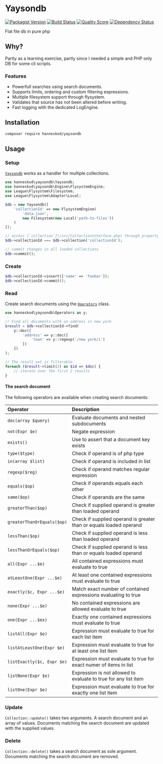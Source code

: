 # Yaysondb

[![Packagist Version](https://img.shields.io/packagist/v/hanneskod/yaysondb.svg?style=flat-square)](https://packagist.org/packages/hanneskod/yaysondb)
[![Build Status](https://img.shields.io/travis/hanneskod/yaysondb/master.svg?style=flat-square)](https://travis-ci.org/hanneskod/yaysondb)
[![Quality Score](https://img.shields.io/scrutinizer/g/hanneskod/yaysondb.svg?style=flat-square)](https://scrutinizer-ci.com/g/hanneskod/yaysondb)
[![Dependency Status](https://img.shields.io/gemnasium/hanneskod/yaysondb.svg?style=flat-square)](https://gemnasium.com/hanneskod/yaysondb)

Flat file db in pure php

Why?
----
Partly as a learning exercise, partly since I needed a simple and PHP only DB
for some cli scripts.

### Features

 * Powerfull searches using search documents.
 * Supports limits, ordering and custom filtering expressions.
 * Multiple filesystem support through flysystem.
 * Validates that source has not been altered before writing.
 * Fast logging with the dedicated LogEngine.

Installation
------------
```bash
composer require hanneskod/yaysondb
```

Usage
-----

### Setup

[`Yaysondb`](/src/Yaysondb.php) works as a handler for multiple collections.

```php
use hanneskod\yaysondb\Yaysondb;
use hanneskod\yaysondb\Engine\FlysystemEngine;
use League\Flysystem\Filesystem;
use League\Flysystem\Adapter\Local;

$db = new Yaysondb([
    'collectionId' => new FlysystemEngine(
        'data.json',
        new Filesystem(new Local('path-to-files'))
    )
]);

// access [`collection`](/src/CollectionInterface.php) through property or collection()
$db->collectionId === $db->collection('collectionId');

// commit changes in all loaded collections
$db->commit();
```

### Create

```php
$db->collectionId->insert(['name' => 'foobar']);
$db->collectionId->commit();
```

### Read

Create search documents using the [`Operators`](/src/Operators.php) class.

```php
use hanneskod\yaysondb\Operators as y;

// Find all documents with an address in new york
$result = $db->collectionId->find(
    y::doc([
        'address' => y::doc([
            'town' => y::regexp('/new york/i')
        ])
    ])
);

// The result set is filterable
foreach ($result->limit(2) as $id => $doc) {
    // iterate over the first 2 results
}
```

#### The search document

The following operators are available when creating search documents:

Operator                   | Description
:------------------------- | :--------------------------------------------------------------
`doc(array $query)`        | Evaluate documents and nested subdocuments
`not(Expr $e)`             | Negate expression
`exists()`                 | Use to assert that a document key exists
`type($type)`              | Check if operand is of php type
`in(array $list)`          | Check if operand is included in list
`regexp($reg)`             | Check if operand matches regular expression
`equals($op)`              | Check if operands equals each other
`same($op)`                | Check if operands are the same
`greaterThan($op)`         | Check if supplied operand is greater than loaded operand
`greaterThanOrEquals($op)` | Check if supplied operand is greater than or equals loaded operand
`lessThan($op)`            | Check if supplied operand is less than loaded operand
`lessThanOrEquals($op)`    | Check if supplied operand is less than or equals loaded operand
`all(Expr ...$e)`          | All contained expressions must evaluate to true
`atLeastOne(Expr ...$e)`   | At least one contained expressions must evaluate to true
`exactly($c, Expr ...$e)`  | Match exact number of contained expressions evaluating to true
`none(Expr ...$e)`         | No contained expressions are allowed evaluate to true
`one(Expr ...$ex)`         | Exactly one contained expressions must evaluate to true
`listAll(Expr $e)`         | Expression must evaluate to true for each list item
`listAtLeastOne(Expr $e)`  | Expression must evaluate to true for at least one list item
`listExactly($c, Expr $e)` | Expression must evaluate to true for exact numer of items in list
`listNone(Expr $e)`        | Expression is not allowed to evaluate to true for any list item
`listOne(Expr $e)`         | Expression must evaluate to true for exactly one list item

### Update

`Collection::update()` takes two arguments. A search document and an array
of values. Documents matching the search document are updated with the supplied
values.

### Delete

`Collection::delete()` takes a search document as sole argument. Documents
matching the search document are removed.
